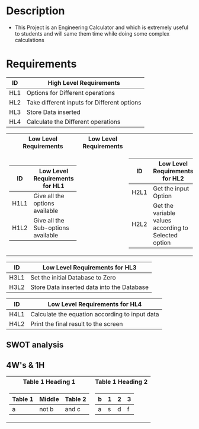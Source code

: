 # Description
 * This Project is an Engineering Calculator and which is extremely useful to students and will same them time while doing some complex calculations    

# Requirements

<!-- Tables -->

| ID | High Level Requirements |
| -------- | -------------- |
| HL1 | Options for Different operations |
| HL2 | Take different inputs for Different options |
| HL3 | Store Data inserted |
| HL4 | Calculate the Different operations |

<table>
<tr><th> Low Level Requirements </th><th> Low Level Requirements </th></tr>
<tr><td>

| ID | Low Level Requirements for HL1| 
| -------- | -------------- |  
| H1L1 | Give all the options available| 
| H1L2 | Give all the Sub-options available| 

</td><td>
</td><td>

|ID | Low Level Requirements for HL2|
|-------- | -------------- |
|H2L1 | Get the input Option |
|H2L2 | Get the variable values according to Selected option |

</td></tr> </table>

| ID | Low Level Requirements for HL3|  
| -------- | -------------- | 
| H3L1 | Set the initial Database to Zero |  
| H3L2 | Store Data inserted data into the Database |  

|ID | Low Level Requirements for HL4|
| -------- | -------------- |
| H4L1 | Calculate the equation according to input data |
| H4L2 | Print the final result to the screen |



## SWOT analysis

## 4W's & 1H

<table>
<tr><th>Table 1 Heading 1 </th><th>Table 1 Heading 2</th></tr>
<tr><td>

|Table 1| Middle | Table 2|
|--|--|--|
|a| not b|and c |

</td><td>

|b|1|2|3| 
|--|--|--|--|
|a|s|d|f|

</td></tr> </table>